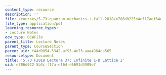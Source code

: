 ```yaml
---
content_type: resource
description: ''
file: /courses/5-73-quantum-mechanics-i-fall-2018/e786d0225b4cf17aef64e5691d4905e7_MIT5_73F18_Lec37.pdf
file_type: application/pdf
learning_resource_types:
- Lecture Notes
ocw_type: OCWFile
parent_title: Lecture Notes
parent_type: CourseSection
parent_uid: f44d9054-5342-af93-4e73-aaa4964ca565
resourcetype: Document
title: '5.73 F2018 Lecture 37: Infinite 1-D Lattice I'
uid: e786d022-5b4c-f17a-ef64-e5691d4905e7
---
```

